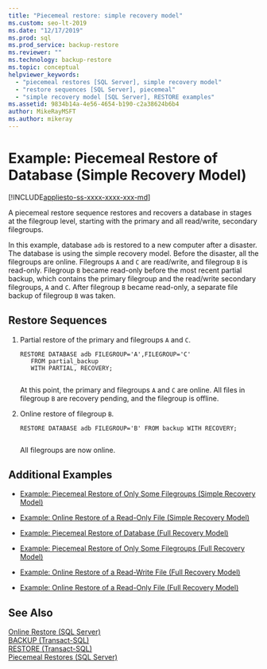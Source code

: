 ```yaml
---
title: "Piecemeal restore: simple recovery model"
ms.custom: seo-lt-2019
ms.date: "12/17/2019"
ms.prod: sql
ms.prod_service: backup-restore
ms.reviewer: ""
ms.technology: backup-restore
ms.topic: conceptual
helpviewer_keywords: 
  - "piecemeal restores [SQL Server], simple recovery model"
  - "restore sequences [SQL Server], piecemeal"
  - "simple recovery model [SQL Server], RESTORE examples"
ms.assetid: 9834b14a-4e56-4654-b190-c2a38624b6b4
author: MikeRayMSFT
ms.author: mikeray
---
```

# Example: Piecemeal Restore of Database (Simple Recovery Model)
[!INCLUDE[appliesto-ss-xxxx-xxxx-xxx-md](../../includes/appliesto-ss-xxxx-xxxx-xxx-md.md)]

  A piecemeal restore sequence restores and recovers a database in stages at the filegroup level, starting with the primary and all read/write, secondary filegroups.  
  
 In this example, database `adb` is restored to a new computer after a disaster. The database is using the simple recovery model. Before the disaster, all the filegroups are online. Filegroups `A` and `C` are read/write, and filegroup `B` is read-only. Filegroup `B` became read-only before the most recent partial backup, which contains the primary filegroup and the read/write secondary filegroups, `A` and `C`. After filegroup `B` became read-only, a separate file backup of filegroup `B` was taken.  
  
## Restore Sequences  
  
1.  Partial restore of the primary and filegroups `A` and `C`.  
  
    ```  
    RESTORE DATABASE adb FILEGROUP='A',FILEGROUP='C'   
       FROM partial_backup   
       WITH PARTIAL, RECOVERY;  
  
    ```  
  
     At this point, the primary and filegroups `A` and `C` are online. All files in filegroup `B` are recovery pending, and the filegroup is offline.  
  
2.  Online restore of filegroup `B`.  
  
    ```  
    RESTORE DATABASE adb FILEGROUP='B' FROM backup WITH RECOVERY;  
  
    ```  
  
     All filegroups are now online.  
  
## Additional Examples  
  
-   [Example: Piecemeal Restore of Only Some Filegroups &#40;Simple Recovery Model&#41;](../../relational-databases/backup-restore/example-piecemeal-restore-of-only-some-filegroups-simple-recovery-model.md)  
  
-   [Example: Online Restore of a Read-Only File &#40;Simple Recovery Model&#41;](../../relational-databases/backup-restore/example-online-restore-of-a-read-only-file-simple-recovery-model.md)  
  
-   [Example: Piecemeal Restore of Database &#40;Full Recovery Model&#41;](../../relational-databases/backup-restore/example-piecemeal-restore-of-database-full-recovery-model.md)  
  
-   [Example: Piecemeal Restore of Only Some Filegroups &#40;Full Recovery Model&#41;](../../relational-databases/backup-restore/example-piecemeal-restore-of-only-some-filegroups-full-recovery-model.md)  
  
-   [Example: Online Restore of a Read-Write File &#40;Full Recovery Model&#41;](../../relational-databases/backup-restore/example-online-restore-of-a-read-write-file-full-recovery-model.md)  
  
-   [Example: Online Restore of a Read-Only File &#40;Full Recovery Model&#41;](../../relational-databases/backup-restore/example-online-restore-of-a-read-only-file-full-recovery-model.md)  
  
## See Also  
 [Online Restore &#40;SQL Server&#41;](../../relational-databases/backup-restore/online-restore-sql-server.md)   
 [BACKUP &#40;Transact-SQL&#41;](../../t-sql/statements/backup-transact-sql.md)   
 [RESTORE &#40;Transact-SQL&#41;](../../t-sql/statements/restore-statements-transact-sql.md)   
 [Piecemeal Restores &#40;SQL Server&#41;](../../relational-databases/backup-restore/piecemeal-restores-sql-server.md)  
  
  
